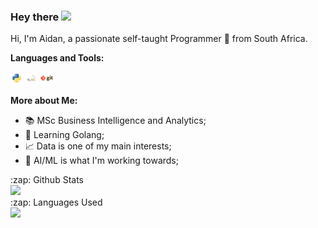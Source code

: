 ### Hey there <img src="https://media.giphy.com/media/hvRJCLFzcasrR4ia7z/giphy.gif" width="25px">

Hi, I'm Aidan, a passionate self-taught Programmer 🚀 from South Africa.

**Languages and Tools:**  

<code><img height="20" src="https://raw.githubusercontent.com/github/explore/80688e429a7d4ef2fca1e82350fe8e3517d3494d/topics/python/python.png"></code>
<code><img height="20" src="https://raw.githubusercontent.com/github/explore/80688e429a7d4ef2fca1e82350fe8e3517d3494d/topics/mysql/mysql.png"></code>
<code><img height="20" src="https://raw.githubusercontent.com/github/explore/80688e429a7d4ef2fca1e82350fe8e3517d3494d/topics/git/git.png"></code>

**More about Me:**

- 📚 MSc Business Intelligence and Analytics;
- 📘 Learning Golang;
- 📈 Data is one of my main interests;
- 🤖 AI/ML is what I'm working towards;


<summary>:zap: Github Stats</summary>
<img src="https://github-readme-stats.vercel.app/api?username=Turtle24&theme=react&show_icons=true">

<summary>:zap: Languages Used</summary>
<img src="https://github-readme-stats.vercel.app/api/top-langs/?username=Turtle24&layout=compact&theme=react">
